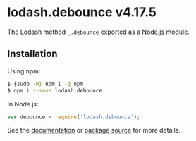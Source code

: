 # lodash.debounce v4.17.5

The [Lodash](https://lodash.com/) method `_.debounce` exported as a [Node.js](https://nodejs.org/) module.

## Installation

Using npm:
```bash
$ {sudo -H} npm i -g npm
$ npm i --save lodash.debounce
```

In Node.js:
```js
var debounce = require('lodash.debounce');
```

See the [documentation](https://lodash.com/docs#debounce) or [package source](https://github.com/lodash/lodash/blob/4.17.5-npm-packages/lodash.debounce) for more details.
